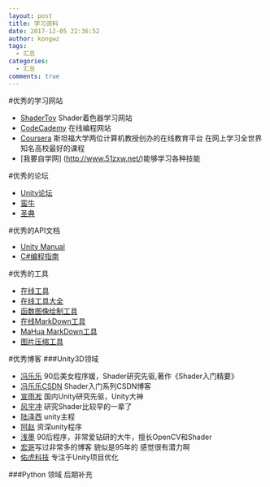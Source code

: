 ```yaml
---
layout: post
title: 学习资料
date: 2017-12-05 22:36:52
author: kongwz
tags:
  - 汇总
categories:
  - 汇总
comments: true
---
```


#优秀的学习网站
- [ShaderToy](https://www.shadertoy.com/) Shader着色器学习网站
- [CodeCademy](https://www.codecademy.com/) 在线编程网站
- [Coursera](https://www.coursera.org/) 斯坦福大学两位计算机教授创办的在线教育平台 在网上学习全世界知名高校最好的课程
- [我要自学网] (http://www.51zxw.net/)能够学习各种技能

#优秀的论坛
- [Unity论坛](http://forum.china.unity3d.com/forum.php?mod=forumdisplay&fid=51)
- [蛮牛](http://manew.com/)
- [圣典](http://www.ceeger.com/forum/)

#优秀的API文档
- [Unity Manual](https://docs.unity3d.com/Manual/Graphics.html)
- [C#编程指南](https://docs.microsoft.com/zh-cn/dotnet/csharp/programming-guide/index)

#优秀的工具
- [在线工具](https://tool.lu/)
- [在线工具大全](http://tool.oschina.net/)
- [函数图像绘制工具](https://zh.numberempire.com/graphingcalculator.php)
- [在线MarkDown工具](https://www.zybuluo.com/mdeditor)
- [MaHua MarkDown工具](http://mahua.jser.me/)
- [图片压缩工具](https://tinypng.com/)

#优秀博客
###Unity3D领域
- [冯乐乐](http://candycat1992.github.io/) 90后美女程序媛，Shader研究先驱,著作《Shader入门精要》
- [冯乐乐CSDN](http://blog.csdn.net/column/details/unity-shaders.html?&page=3) Shader入门系列CSDN博客
- [宣雨凇](http://www.xuanyusong.com/) 国内Unity研究先驱，Unity大神
- [风宇冲](http://blog.sina.com.cn/s/articlelist_1192309394_0_1.html) 研究Shader比较早的一辈了
- [陆泽西](http://www.luzexi.com/%E5%89%8D%E7%AB%AF%E6%8A%80%E6%9C%AF/index.html) unity主程
- [阿赵](http://liweizhaolili.blog.163.com/) 资深unity程序
- [浅墨](http://blog.csdn.net/poem_qianmo) 90后程序，非常爱钻研的大牛，擅长OpenCV和Shader
- [宏哥](http://blog.csdn.net/lyh916)写过非常多的博客 貌似是95年的 感觉很有潜力啊
- [佑虎科技](https://blog.uwa4d.com/) 专注于Unity项目优化

###Python 领域
后期补充







